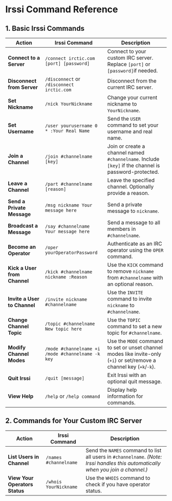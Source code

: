 # Irssi Command Reference

## 1. Basic Irssi Commands

| **Action**                  | **Irssi Command**                            | **Description**                                           |
|-----------------------------|----------------------------------------------|-----------------------------------------------------------|
| **Connect to a Server**     | `/connect irctic.com [port] [password]`                 | Connect to your custom IRC server. Replace `[port]` or `[password]`if needed. |
| **Disconnect from Server** | `/disconnect` or `/disconnect irctic.com`    | Disconnect from the current IRC server.                   |
| **Set Nickname**            | `/nick YourNickname`                         | Change your current nickname to `YourNickname`.           |
| **Set Username**                 | `/user yourusername 0 * :Your Real Name`     | Send the `USER` command to set your username and real name. |
| **Join a Channel**          | `/join #channelname [key]`                    | Join or create a channel named `#channelname`. Include `[key]` if the channel is password-protected. |
| **Leave a Channel**         | `/part #channelname [reason]`                 | Leave the specified channel. Optionally provide a reason. |
| **Send a Private Message**  | `/msg nickname Your message here`             | Send a private message to `nickname`.                     |
| **Broadcast a Message**     | `/say #channelname Your message here`         | Send a message to all members in `#channelname`.          |
| **Become an Operator**           | `/oper yourOperatorPassword`                 | Authenticate as an IRC operator using the `OPER` command. |
| **Kick a User from Channel**     | `/kick #channelname nickname :Reason`        | Use the `KICK` command to remove `nickname` from `#channelname` with an optional reason. |
| **Invite a User to Channel**     | `/invite nickname #channelname`              | Use the `INVITE` command to invite `nickname` to `#channelname`. |
| **Change Channel Topic**         | `/topic #channelname New topic here`          | Use the `TOPIC` command to set a new topic for `#channelname`. |
| **Modify Channel Modes**         | `/mode #channelname +i`<br>`/mode #channelname -k key` | Use the `MODE` command to set or unset channel modes like invite-only (`+i`) or set/remove a channel key (`+k`/`-k`). |
| **Quit Irssi**              | `/quit [message]`                             | Exit Irssi with an optional quit message.                 |
| **View Help**               | `/help` or `/help command`                    | Display help information for commands.                    |

## 2. Commands for Your Custom IRC Server

| **Action**                       | **Irssi Command**                            | **Description**                                           |
|----------------------------------|----------------------------------------------|-----------------------------------------------------------|
| **List Users in Channel**        | `/names #channelname`                        | Send the `NAMES` command to list all users in `#channelname`. *(Note: Irssi handles this automatically when you join a channel.)* |
| **View Your Operators Status**   | `/whois YourNickname`                         | Use the `WHOIS` command to check if you have operator status. |
